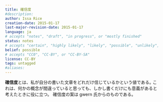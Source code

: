 ```yaml
---
title: 確信度
#description: 
author: Issa Rice
creation-date: 2015-01-17
last-major-revision-date: 2015-01-17
language: ja
# accepts "notes", "draft", "in progress", or "mostly finished"
status: notes
# accepts "certain", "highly likely", "likely", "possible", "unlikely", "highly unlikely", "remote", "impossible", "log", "emotional", or "fiction"
belief: possible
# accepts "CC0", "CC-BY", or "CC-BY-SA"
license: CC-BY
tags: untagged
#aliases: 
---
```


**確信度**とは、私が自分の書いた文章をどれだけ信じているかという値である｡
これは、何かの概念が間違っていると思っても、しかし書くだけにも意義があると考えたときに役に立つ。
確信度の案は gwern 氏からのものである｡
